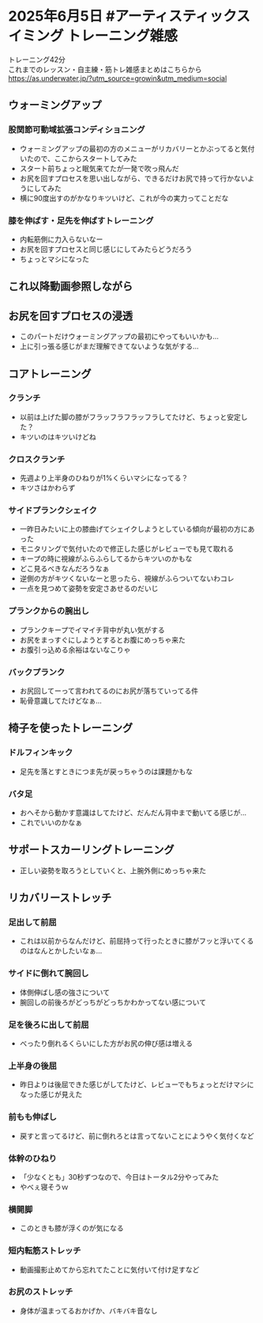 # 2025年6月5日 #アーティスティックスイミング トレーニング雑感
トレーニング42分  
これまでのレッスン・自主練・筋トレ雑感まとめはこちらから  
https://as.underwater.jp/?utm_source=growin&utm_medium=social  
## ウォーミングアップ
### 股関節可動域拡張コンディショニング
- ウォーミングアップの最初の方のメニューがリカバリーとかぶってると気付いたので、ここからスタートしてみた
- スタート前ちょっと眠気来てたが一発で吹っ飛んだ
- お尻を回すプロセスを思い出しながら、できるだけお尻で持って行かないようにしてみた
- 横に90度出すのがかなりキツいけど、これが今の実力ってことだな
### 膝を伸ばす・足先を伸ばすトレーニング
- 内転筋側に力入らないなー
- お尻を回すプロセスと同じ感じにしてみたらどうだろう
- ちょっとマシになった
## これ以降動画参照しながら
## お尻を回すプロセスの浸透
- このパートだけウォーミングアップの最初にやってもいいかも…
- 上に引っ張る感じがまだ理解できてないような気がする…
## コアトレーニング
### クランチ
- 以前は上げた脚の膝がフラッフラフラッフラしてたけど、ちょっと安定した？
- キツいのはキツいけどね
### クロスクランチ
- 先週より上半身のひねりが1%くらいマシになってる？
- キツさはかわらず
### サイドプランクシェイク
- 一昨日みたいに上の膝曲げてシェイクしようとしている傾向が最初の方にあった
- モニタリングで気付いたので修正した感じがレビューでも見て取れる
- キープの時に視線がふらふらしてるからキツいのかもな
- どこ見るべきなんだろうなぁ
- 逆側の方がキツくないなーと思ったら、視線がふらついてないわコレ
- 一点を見つめて姿勢を安定さあせるのだいじ
### プランクからの腕出し
- プランクキープでイマイチ背中が丸い気がする
- お尻をまっすぐにしようとするとお腹にめっちゃ来た
- お腹引っ込める余裕はないなこりゃ
### バックプランク
- お尻回してーって言われてるのにお尻が落ちていってる件
- 恥骨意識してたけどなぁ…
## 椅子を使ったトレーニング
### ドルフィンキック
- 足先を落とすときにつま先が戻っちゃうのは課題かもな
### バタ足
- おへそから動かす意識はしてたけど、だんだん背中まで動いてる感じが…
- これでいいのかなぁ
## サポートスカーリングトレーニング
- 正しい姿勢を取ろうとしていくと、上腕外側にめっちゃ来た
## リカバリーストレッチ
### 足出して前屈
- これは以前からなんだけど、前屈持って行ったときに膝がフッと浮いてくるのはなんとかしたいなぁ…
### サイドに倒れて腕回し
- 体側伸ばし感の強さについて
- 腕回しの前後ろがどっちがどっちかわかってない感について
### 足を後ろに出して前屈
- べったり倒れるくらいにした方がお尻の伸び感は増える
### 上半身の後屈
- 昨日よりは後屈できた感じがしてたけど、レビューでもちょっとだけマシになった感じが見えた
### 前もも伸ばし
- 戻すと言ってるけど、前に倒れろとは言ってないことにようやく気付くなど
### 体幹のひねり
- 「少なくとも」30秒ずつなので、今日はトータル2分やってみた
- やべぇ寝そうｗ
### 横開脚
- このときも膝が浮くのが気になる
### 短内転筋ストレッチ
- 動画撮影止めてから忘れてたことに気付いて付け足すなど
### お尻のストレッチ
- 身体が温まってるおかげか、バキバキ音なし